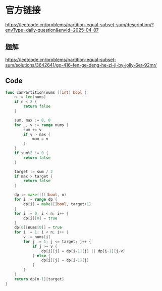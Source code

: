 # 官方链接
https://leetcode.cn/problems/partition-equal-subset-sum/description/?envType=daily-question&envId=2025-04-07

## 题解
https://leetcode.cn/problems/partition-equal-subset-sum/solutions/3642641/go-416-fen-ge-deng-he-zi-ji-by-jolly-6er-92mr/

## Code
```go
func canPartition(nums []int) bool {
    n := len(nums)
    if n < 2 {
        return false
    }

    sum, max := 0, 0
    for _, v := range nums {
        sum += v
        if v > max {
            max = v
        }
    }
    if sum%2 != 0 {
        return false
    }

    target := sum / 2
    if max > target {
        return false
    }

    dp := make([][]bool, n)
    for i := range dp {
        dp[i] = make([]bool, target+1)
    }
    for i := 0; i < n; i++ {
        dp[i][0] = true
    }
    dp[0][nums[0]] = true
    for i := 1; i < n; i++ {
        v := nums[i]
        for j := 1; j <= target; j++ {
            if j >= v {
                dp[i][j] = dp[i-1][j] || dp[i-1][j-v]
            } else {
                dp[i][j] = dp[i-1][j]
            }
        }
    }
    return dp[n-1][target]
}
```